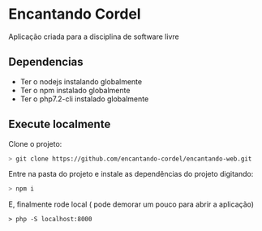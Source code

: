 # Encantando Cordel
Aplicação criada para a disciplina de software livre


## Dependencias
- Ter o nodejs instalando globalmente
- Ter o npm instalado globalmente
- Ter o php7.2-cli instalado globalmente

## Execute localmente

Clone o projeto:
```sh
> git clone https://github.com/encantando-cordel/encantando-web.git
```

Entre na pasta do projeto e instale as dependências do projeto digitando:
```sh
> npm i
```

E, finalmente rode local ( pode demorar um pouco para abrir a aplicação)

```
> php -S localhost:8000
```

